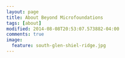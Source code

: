 ```yaml
---
layout: page
title: About Beyond Microfoundations
tags: [about]
modified: 2014-08-08T20:53:07.573882-04:00
comments: true
image:
  feature: south-glen-shiel-ridge.jpg
---
```

